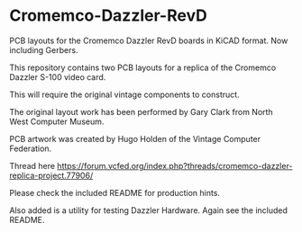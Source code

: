 # Cromemco-Dazzler-RevD

PCB layouts for the Cromemco Dazzler RevD boards in KiCAD format. Now including Gerbers.

This repository contains two PCB layouts for a replica of the Cromemco Dazzler S-100 video card. 

This will require the original vintage components to construct.

The original layout work has been performed by Gary Clark from North West Computer Museum.

PCB artwork was created by Hugo Holden of the Vintage Computer Federation.

Thread here https://forum.vcfed.org/index.php?threads/cromemco-dazzler-replica-project.77906/

Please check the included README for production hints.

Also added is a utility for testing Dazzler Hardware. Again see the included README.
